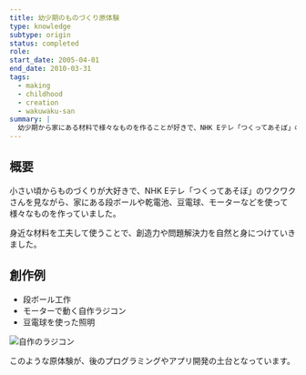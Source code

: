 ```yaml
---
title: 幼少期のものづくり原体験
type: knowledge
subtype: origin
status: completed
role:
start_date: 2005-04-01
end_date: 2010-03-31
tags:
  - making
  - childhood
  - creation
  - wakuwaku-san
summary: |
  幼少期から家にある材料で様々なものを作ることが好きで、NHK Eテレ「つくってあそぼ」のワクワクさんに強い影響を受けた。自作のラジコンなど、創意工夫の原点となった体験を記録。
---
```

## 概要
小さい頃からものづくりが大好きで、NHK Eテレ「つくってあそぼ」のワクワクさんを見ながら、家にある段ボールや乾電池、豆電球、モーターなどを使って様々なものを作っていました。

身近な材料を工夫して使うことで、創造力や問題解決力を自然と身につけていきました。

## 創作例
- 段ボール工作
- モーターで動く自作ラジコン
- 豆電球を使った照明

![自作のラジコン](linked_assets/30_Knowledge/making_origin/assets/original_rc_car.jpg)

このような原体験が、後のプログラミングやアプリ開発の土台となっています。
